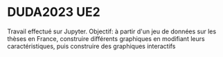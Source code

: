 # DUDA2023 UE2
Travail effectué sur Jupyter.
Objectif: à partir d'un jeu de données sur les thèses en France, construire différents graphiques en modifiant leurs caractéristiques, puis construire des graphiques interactifs
